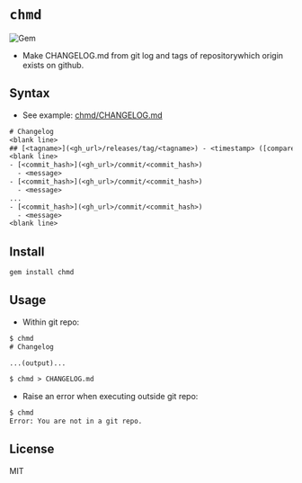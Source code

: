 # `chmd`

![Gem](https://img.shields.io/gem/v/chmd)

- Make CHANGELOG.md from git log and tags of repositorywhich origin exists on github.

## Syntax

- See example: [chmd/CHANGELOG.md](CHANGELOG.md)

```txt
# Changelog
<blank line>
## [<tagname>](<gh_url>/releases/tag/<tagname>) - <timestamp> ([compare](<gh_url>/compare/<prev_tagname | init_commit_hash>...<tagname>))
<blank line>
- [<commit_hash>](<gh_url>/commit/<commit_hash>)
  - <message>
- [<commit_hash>](<gh_url>/commit/<commit_hash>)
  - <message>
...
- [<commit_hash>](<gh_url>/commit/<commit_hash>)
  - <message>
<blank line>
```

## Install

```bash
gem install chmd
```

## Usage

- Within git repo:

```txt
$ chmd
# Changelog

...(output)...

$ chmd > CHANGELOG.md
```

- Raise an error when executing outside git repo:

```txt
$ chmd
Error: You are not in a git repo.
```

## License

MIT
